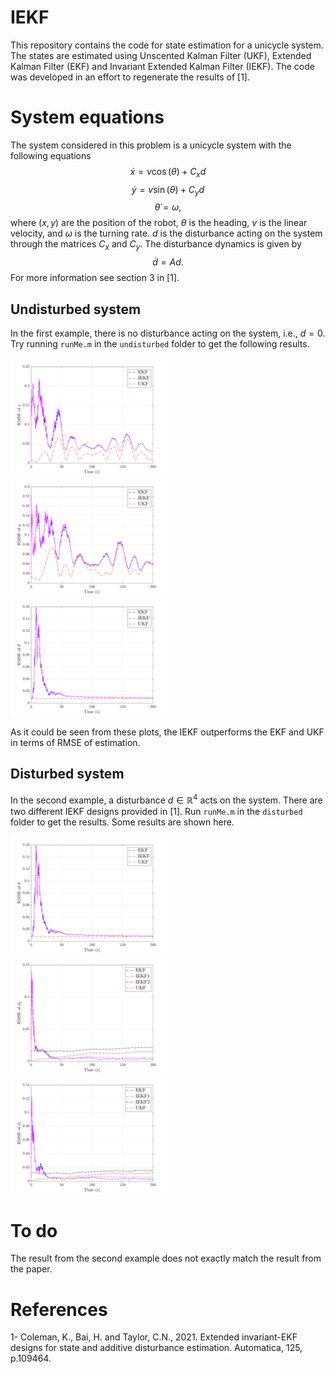 # IEKF
This repository contains the code for state estimation for a unicycle system. The states are estimated using Unscented Kalman Filter (UKF), Extended Kalman Filter (EKF) and Invariant Extended Kalman Filter (IEKF). The code was developed in an effort to regenerate the results of [1].

# System equations
The system considered in this problem is a unicycle system with the following equations
$$\dot{x} = v\cos(\theta) + C_xd$$
$$\dot{y} = v\sin(\theta) + C_yd$$
$$\dot{\theta} = \omega,$$
where $(x,y)$ are the position of the robot, $\theta$ is the heading, $v$ is the linear velocity, and $\omega$ is the turning rate. $d$ is the disturbance acting on the system through the matrices $C_x$ and $C_y$. The disturbance dynamics is given by
$$\dot{d} = Ad.$$
For more information see section 3 in [1].

## Undisturbed system
In the first example, there is no disturbance acting on the system, i.e., $d=0$. Try running `runMe.m` in the `undisturbed` folder to get the following results.

<img src="/images/x.png" width="50%" height="50%">
<img src="/images/y.png" width="50%" height="50%">
<img src="/images/theta.png" width="50%" height="50%">

As it could be seen from these plots, the IEKF outperforms the EKF and UKF in terms of RMSE of estimation. 

## Disturbed system
In the second example, a disturbance $d \in \mathbb{R}^4$ acts on the system. There are two different IEKF designs provided in [1]. Run `runMe.m` in the `disturbed` folder to get the results. Some results are shown here.

<img src="/images/theta.png" width="50%" height="50%">
<img src="/images/d2.png" width="50%" height="50%">
<img src="/images/d4.png" width="50%" height="50%">

# To do
The result from the second example does not exactly match the result from the paper.

# References
1- Coleman, K., Bai, H. and Taylor, C.N., 2021. Extended invariant-EKF designs for state and additive disturbance estimation. Automatica, 125, p.109464.
